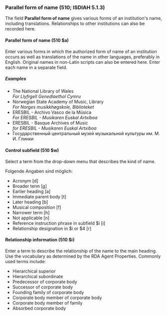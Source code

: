 ### Parallel form of name (510; ISDIAH 5.1.3)

The field **Parallel form of name** gives various forms of an institution's name, including translations. Relationships to other institutions can also be recorded here.

#### Parallel form of name (510 $a)

Enter various forms in which the authorized form of name of an institution occurs as well as translations of the name in other languages, preferably in English. Original names in non-Latin scripts can also be entered here. Enter each name in a separate field.

##### Examples

- The National Library of Wales  
  _For Llyfrgell Genedlaethol Cymru_
- Norwegian State Academy of Music, Library  
  _For Norges musikkhøgskole, Biblioteket_
- ERESBIL - Archivo Vasco de la Música  
  _For ERESBIL - Musikaren Euskal Artxiboa_
- ERESBIL - Basque Archives of Music  
  _for ERESBIL - Musikaren Euskal Artxiboa_
- Государственный центральный музей музыкальной культуры им. М. И. Глинки

#### Control subfield (510 $w)

Select a term from the drop-down menu that describes the kind of name.

Folgende Angaben sind möglich:

- Acronym [d]
- Broader term [g]
- Earlier heading [a]
- Immediate parent body [t]
- Later heading [b]
- Musical composition [f]
- Narrower term [h]
- Not applicable [n]
- Reference instruction phrase in subfield $i [i]
- Relationship designation in $i or $4 [r]

#### Relationship information (510 $i)

Enter a term to describe the relationship of the name to the main heading. Use the vocabulary as determined by the RDA Agent Properties. Commonly used terms include:

- Hierarchical superior
- Hierarchical subordinate
- Predecessor of corporate body
- Successor of corporate body
- Founding family of corporate body
- Corporate body member of corporate body
- Corporate body member of family
- Absorbed corporate body
